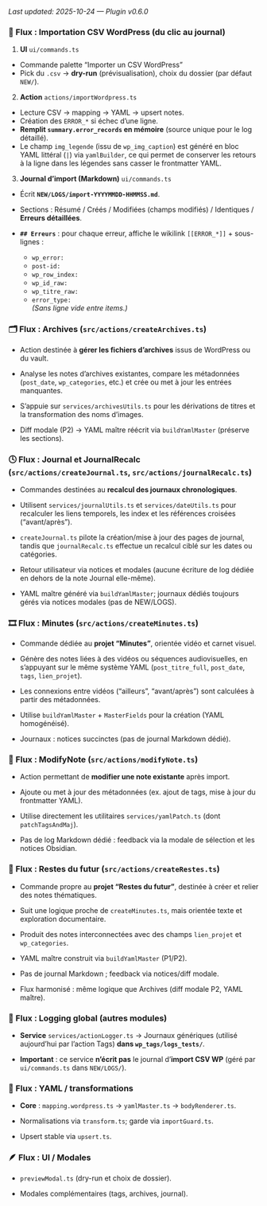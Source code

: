 _Last updated: 2025-10-24 — Plugin v0.6.0_
### 🔄 Flux : Importation CSV WordPress (du clic au journal)

1. **UI** `ui/commands.ts`

 - Commande palette “Importer un CSV WordPress”
- Pick du `.csv` → **dry-run** (prévisualisation), choix du dossier (par défaut `NEW/`).

2. **Action** `actions/importWordpress.ts`

- Lecture CSV → mapping → YAML → upsert notes.
- Création des `ERROR_*` si échec d’une ligne.
- **Remplit `summary.error_records` en mémoire** (source unique pour le log détaillé).
- Le champ `img_legende` (issu de `wp_img_caption`) est généré en bloc YAML littéral (`|`) via `yamlBuilder`, ce qui permet de conserver les retours à la ligne dans les légendes sans casser le frontmatter YAML.

3. **Journal d’import (Markdown)** `ui/commands.ts`

- Écrit **`NEW/LOGS/import-YYYYMMDD-HHMMSS.md`**.
- Sections : Résumé / Créés / Modifiées (champs modifiés) / Identiques / **Erreurs détaillées**.
- **`## Erreurs`** : pour chaque erreur, affiche le wikilink `[[ERROR_*]]` + sous-lignes :
    
    - `wp_error:`
    - `post-id:`
    - `wp_row_index:`
    - `wp_id_raw:`
    - `wp_titre_raw:`
    - `error_type:`  
        _(Sans ligne vide entre items.)_
        

### 🗂️ Flux : Archives (`src/actions/createArchives.ts`)

- Action destinée à **gérer les fichiers d’archives** issus de WordPress ou du vault.
    
- Analyse les notes d’archives existantes, compare les métadonnées (`post_date`, `wp_categories`, etc.) et crée ou met à jour les entrées manquantes.
    
- S’appuie sur `services/archivesUtils.ts` pour les dérivations de titres et la transformation des noms d’images.
    
- Diff modale (P2) → YAML maître réécrit via `buildYamlMaster` (préserve les sections).

### 🕓 Flux : Journal et JournalRecalc (`src/actions/createJournal.ts`, `src/actions/journalRecalc.ts`)

- Commandes destinées au **recalcul des journaux chronologiques**.
    
- Utilisent `services/journalUtils.ts` et `services/dateUtils.ts` pour recalculer les liens temporels, les index et les références croisées (“avant/après”).
    
- `createJournal.ts` pilote la création/mise à jour des pages de journal, tandis que `journalRecalc.ts` effectue un recalcul ciblé sur les dates ou catégories.
    
- Retour utilisateur via notices et modales (aucune écriture de log dédiée en dehors de la note Journal elle-même).
    
- YAML maître généré via `buildYamlMaster`; journaux dédiés toujours gérés via notices modales (pas de NEW/LOGS).

### 🎞️ Flux : Minutes (`src/actions/createMinutes.ts`)

- Commande dédiée au **projet “Minutes”**, orientée vidéo et carnet visuel.
    
- Génère des notes liées à des vidéos ou séquences audiovisuelles, en s’appuyant sur le même système YAML (`post_titre_full`, `post_date`, `tags`, `lien_projet`).
    
- Les connexions entre vidéos (“ailleurs”, “avant/après”) sont calculées à partir des métadonnées.
    
- Utilise `buildYamlMaster` + `MasterFields` pour la création (YAML homogénéisé).
    
- Journaux : notices succinctes (pas de journal Markdown dédié).

### 📝 Flux : ModifyNote (`src/actions/modifyNote.ts`)

- Action permettant de **modifier une note existante** après import.
    
- Ajoute ou met à jour des métadonnées (ex. ajout de tags, mise à jour du frontmatter YAML).
    
- Utilise directement les utilitaires `services/yamlPatch.ts` (dont `patchTagsAndMaj`).

- Pas de log Markdown dédié : feedback via la modale de sélection et les notices Obsidian.

### 🌌 Flux : Restes du futur (`src/actions/createRestes.ts`)

- Commande propre au **projet “Restes du futur”**, destinée à créer et relier des notes thématiques.
    
- Suit une logique proche de `createMinutes.ts`, mais orientée texte et exploration documentaire.
    
- Produit des notes interconnectées avec des champs `lien_projet` et `wp_categories`.
    
- YAML maître construit via `buildYamlMaster` (P1/P2).
    
- Pas de journal Markdown ; feedback via notices/diff modale.
    
- Flux harmonisé : même logique que Archives (diff modale P2, YAML maître).

### 🧾 Flux : Logging global (autres modules)

- **Service** `services/actionLogger.ts`
    → Journaux génériques (utilisé aujourd’hui par l’action Tags) **dans `wp_tags/logs_tests/`**.
    
- **Important** : ce service **n’écrit pas** le journal d’**import CSV WP** (géré par `ui/commands.ts` dans `NEW/LOGS/`).
    

### 🧩 Flux : YAML / transformations

- **Core** : `mapping.wordpress.ts` → `yamlMaster.ts` → `bodyRenderer.ts`.
    
- Normalisations via `transform.ts`; garde via `importGuard.ts`.
    
- Upsert stable via `upsert.ts`.
    

### 🪶 Flux : UI / Modales

- `previewModal.ts` (dry-run et choix de dossier).
    
- Modales complémentaires (tags, archives, journal).

